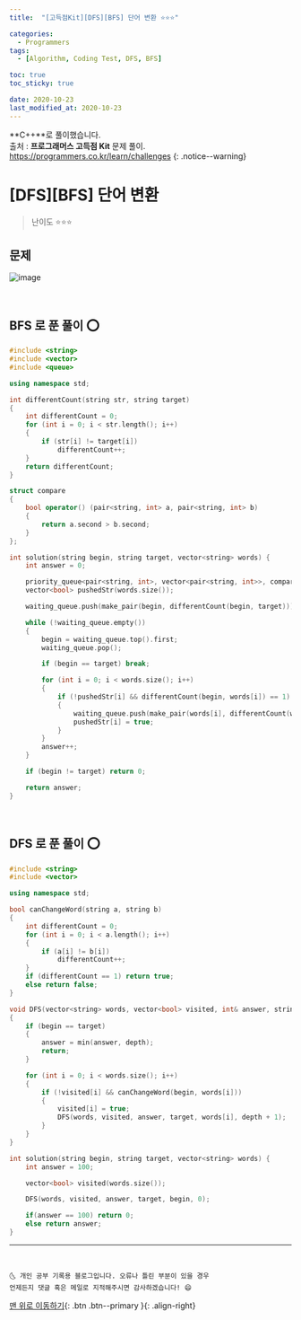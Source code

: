 ```yaml
---
title:  "[고득점Kit][DFS][BFS] 단어 변환 ⭐⭐⭐" 

categories:
  - Programmers
tags:
  - [Algorithm, Coding Test, DFS, BFS]

toc: true
toc_sticky: true

date: 2020-10-23
last_modified_at: 2020-10-23
---
```

**C++**로 풀이했습니다.  
출처 : **프로그래머스 고득점 Kit** 문제 풀이. <https://programmers.co.kr/learn/challenges>
{: .notice--warning}

# [DFS][BFS] 단어 변환

> 난이도 ⭐⭐⭐

## 문제

![image](https://user-images.githubusercontent.com/42318591/96970817-332b2f80-154f-11eb-80d0-7522ad7bc24d.png)

<br>

## BFS 로 푼 풀이 ⭕

```cpp
#include <string>
#include <vector>
#include <queue>

using namespace std;

int differentCount(string str, string target) 
{
	int differentCount = 0;
	for (int i = 0; i < str.length(); i++)
	{
		if (str[i] != target[i])
			differentCount++;
	}
	return differentCount;
}

struct compare 
{
	bool operator() (pair<string, int> a, pair<string, int> b)
	{
		return a.second > b.second;
	}
};

int solution(string begin, string target, vector<string> words) {
	int answer = 0;

	priority_queue<pair<string, int>, vector<pair<string, int>>, compare> waiting_queue;
	vector<bool> pushedStr(words.size());

	waiting_queue.push(make_pair(begin, differentCount(begin, target)));

	while (!waiting_queue.empty()) 
	{
		begin = waiting_queue.top().first;
		waiting_queue.pop();

		if (begin == target) break;

		for (int i = 0; i < words.size(); i++)
		{
			if (!pushedStr[i] && differentCount(begin, words[i]) == 1)
			{
				waiting_queue.push(make_pair(words[i], differentCount(words[i], target)));
				pushedStr[i] = true;
			}
		}
		answer++;
	}

	if (begin != target) return 0;

	return answer;
}
```

<br>

## DFS 로 푼 풀이 ⭕

```cpp
#include <string>
#include <vector>

using namespace std;

bool canChangeWord(string a, string b)
{
	int differentCount = 0;
	for (int i = 0; i < a.length(); i++)
	{
		if (a[i] != b[i])
			differentCount++;
	}
	if (differentCount == 1) return true;
	else return false;
}

void DFS(vector<string> words, vector<bool> visited, int& answer, string target, string begin, int depth)
{
	if (begin == target)
    {
        answer = min(answer, depth);
        return;
    }

	for (int i = 0; i < words.size(); i++)
	{
		if (!visited[i] && canChangeWord(begin, words[i]))
		{
			visited[i] = true;
			DFS(words, visited, answer, target, words[i], depth + 1);
		}
	}
}

int solution(string begin, string target, vector<string> words) {
	int answer = 100;

	vector<bool> visited(words.size());

	DFS(words, visited, answer, target, begin, 0);

    if(answer == 100) return 0;
    else return answer;
}
```

***
<br>

    🌜 개인 공부 기록용 블로그입니다. 오류나 틀린 부분이 있을 경우 
    언제든지 댓글 혹은 메일로 지적해주시면 감사하겠습니다! 😄

[맨 위로 이동하기](#){: .btn .btn--primary }{: .align-right}